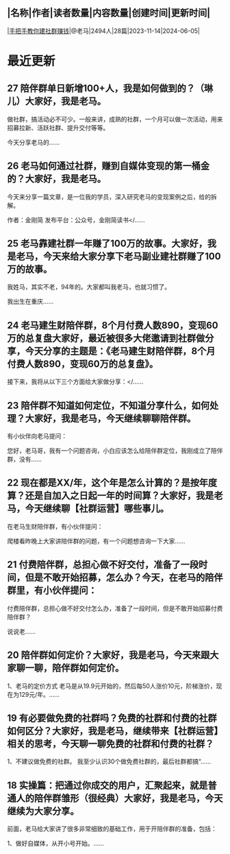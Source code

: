 |名称|作者|读者数量|内容数量|创建时间|更新时间|
---
|[手把手教你建社群赚钱](https://xiaobot.net/p/laoma?refer=0b133df9-27dc-423b-8101-639049001c13)|@老马|2494人|28篇|2023-11-14|2024-06-05|

# 最近更新
## 27 陪伴群单日新增100+人，我是如何做到的？（琳儿）大家好，我是老马。

做社群，搞活动必不可少。一般来讲，成熟的社群，一个月可以做一次活动，用来招募拉新、活跃社群、提升交付等等。

今天分享老马的......
## 26 老马如何通过社群，赚到自媒体变现的第一桶金的？大家好，我是老马。

今天来分享一篇文章，是一位我的学员，深入研究老马的变现案例之后，给的拆解。

作者：金刚简 发布平台：公众号，金刚简读书</......
## 25 老马靠建社群一年赚了100万的故事。大家好，我是老马，今天来给大家分享下老马副业建社群赚了100万的故事。

我姓马，其实不老，94年的。大家都叫我老马，也就习惯了。

我出生在重庆......
## 24 老马建生财陪伴群，8个月付费人数890，变现60万的总复盘大家好，最近被很多大佬邀请到社群做分享，今天分享的主题是：《老马建生财陪伴群，8个月付费人数890，变现60万的总复盘》。

接下来，我将从以下三个方面给大家做分享：</......
## 23 陪伴群不知道如何定位，不知道分享什么，如何处理？大家好，我是老马，今天继续聊聊陪伴群。

有小伙伴向老马提问：

您好，老马哥，我有一个问题咨询，小白应该怎么给陪伴群定位，我刚成立了陪伴群，没有......
## 22 现在都是XX/年，这个年是怎么计算的？是按年度算？还是自加入之日起一年的时间算？大家好，我是老马，今天继续聊【社群运营】哪些事儿。

在老马生财陪伴群，有小伙伴提问：

爬楼看昨晚上大家讲陪伴群的问题，有一个问题想咨询一下大家......
## 21 付费陪伴群，总担心做不好交付，准备了一段时间，但是不敢开始招募，怎么办？今天，在老马的陪伴群里，有小伙伴提问：

付费陪伴群，总担心做不好交付怎么办，准备了一段时间，但是不敢开始招募付费陪伴群？


说说老......
## 20 陪伴群如何定价？大家好，我是老马，今天来跟大家聊一聊，陪伴群如何定价。

1、老马的定价方式
老马是从19.9元开始的，然后每50人涨价10元，阶梯涨价，现在为129元/年。......
## 19 有必要做免费的社群吗？免费的社群和付费的社群如何区分？大家好，我是老马，继续带来【社群运营】相关的思考，今天聊一聊免费的社群和付费的社群？

1、不建议做免费的社群。
我至少认识30个做免费社群的，最后社群都搞“......
## 18 实操篇：把通过你成交的用户，汇聚起来，就是普通人的陪伴群雏形（很经典）大家好，我是老马，今天继续为大家分享。

前面，老马给大家讲了很多非常细致的基础工作，用于开陪伴群的准备，包括：

1、做好自媒体，从开小号开始。......

